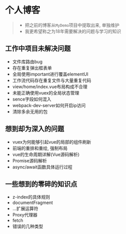 # 个人博客

> * 把之前的博客从`MyDemo`项目中提取出来, 单独维护
> * 我更希望称之为18年需要解决的问题与学习的知识

## 工作中项目未解决问题

* 文件库路由bug
* 存在重复弹出框表单
* 全局使用important进行覆盖elementUI
* 工作流代码存在重复文件与大量重复代码
* view/home/index.vue布局构成不合理
* 未能正确使用vuex的全局状态管理
* sence字段如何混入
* webpack-dev-server如何开启ip访问
* 清除多余无用的包

## 想到却为深入的问题

* vuex为何能够引起vue的局部的组件刷新
* 前端的重排和重绘, 强制布局
* vue的生命周期详解(Vue源码解析)
* Promise源码解析
* async/await函数具体运行过程

## 一些想到的零碎的知识点

* z-index的具体规则
* documentFragment
* ...扩展运算符
* Proxy代理器
* fetch
* 错误的几种类型